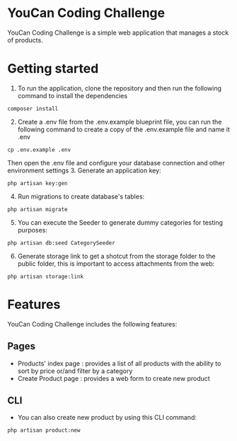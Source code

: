 # YouCan Coding Challenge

YouCan Coding Challenge is a simple web application that manages a stock of products.

# Getting started

1. To run the application, clone the repository and then run the following command to install the dependencies
```
composer install
```
2. Create a .env file from the .env.example blueprint file, you can run the following command to create a copy of the .env.example file and name it .env
```
cp .env.example .env
```
Then open the .env file and configure your database connection and other environment settings
3. Generate an application key:
```
php artisan key:gen
```
4. Run migrations to create database's tables:
```
php artisan migrate
```
5. You can execute the Seeder to generate dummy categories for testing purposes:
```
php artisan db:seed CategorySeeder
```
6. Generate storage link to get a shotcut from the storage folder to the public folder, this is important to access attachments from the web:
```
php artisan storage:link
```

# Features
YouCan Coding Challenge includes the following features:

## Pages
- Products' index page : provides a list of all products with the ability to sort by price or/and filter by a category
- Create Product page : provides a web form to create new product

## CLI
- You can also create new product by using this CLI command:
```
php artisan product:new
```